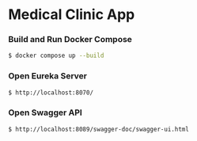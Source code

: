 # Medical Clinic App

### Build and Run Docker Compose

```sh
$ docker compose up --build
```

### Open Eureka Server

```sh
$ http://localhost:8070/
```

### Open Swagger API

```sh
$ http://localhost:8089/swagger-doc/swagger-ui.html
```

